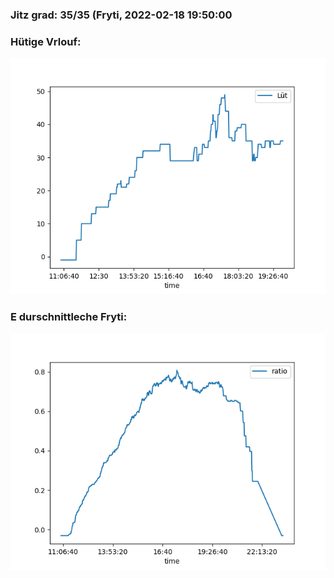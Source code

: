 ### Jitz grad: 35/35 (Fryti, 2022-02-18 19:50:00

### Hütige Vrlouf:
![Graph](Today.png)

### E durschnittleche Fryti:
![Graph](Fryti.png)